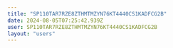 ```yaml
---
title: "SP110TAR7RZE8ZTHMTMZYN76KT4440CS1KADFCG2B"
date: 2024-08-05T07:25:42.939Z
user: SP110TAR7RZE8ZTHMTMZYN76KT4440CS1KADFCG2B
layout: "users"
---
```

    